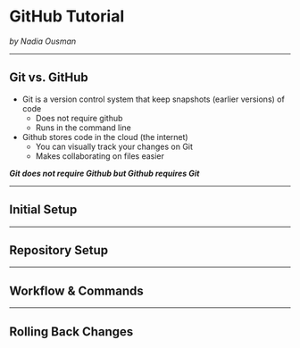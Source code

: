 # GitHub Tutorial

_by Nadia Ousman_

---
## Git vs. GitHub
* Git is a version control system that keep snapshots (earlier versions) of code 
  * Does not require github
  * Runs in the command line
* Github stores code in the cloud (the internet) 
  * You can visually track your changes on Git
  * Makes collaborating on files easier

**_Git does not require Github but Github requires Git_**

---
## Initial Setup



---
## Repository Setup



---
## Workflow & Commands



---
## Rolling Back Changes